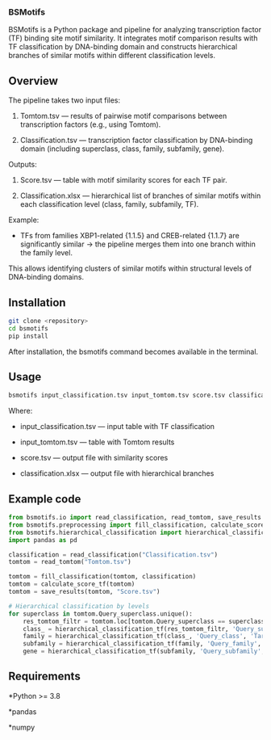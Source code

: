 ### BSMotifs

BSMotifs is a Python package and pipeline for analyzing transcription factor (TF) binding site motif similarity. It integrates motif comparison results with TF classification by DNA-binding domain and constructs hierarchical branches of similar motifs within different classification levels.

## Overview

The pipeline takes two input files:

1. Tomtom.tsv — results of pairwise motif comparisons between transcription factors (e.g., using Tomtom).

2. Classification.tsv — transcription factor classification by DNA-binding domain (including superclass, class, family, subfamily, gene).

Outputs:

1. Score.tsv — table with motif similarity scores for each TF pair.

2. Classification.xlsx — hierarchical list of branches of similar motifs within each classification level (class, family, subfamily, TF).

Example:

* TFs from families XBP1-related {1.1.5} and CREB-related {1.1.7} are significantly similar → the pipeline merges them into one branch within the family level.

This allows identifying clusters of similar motifs within structural levels of DNA-binding domains.

## Installation

``` bash
git clone <repository>
cd bsmotifs
pip install
```

After installation, the bsmotifs command becomes available in the terminal.

## Usage

``` bash
bsmotifs input_classification.tsv input_tomtom.tsv score.tsv classification.xlsx
```

Where:

* input_classification.tsv — input table with TF classification

* input_tomtom.tsv — table with Tomtom results

* score.tsv — output file with similarity scores

* classification.xlsx — output file with hierarchical branches

## Example code

``` python
from bsmotifs.io import read_classification, read_tomtom, save_results
from bsmotifs.preprocessing import fill_classification, calculate_score_tf
from bsmotifs.hierarchical_classification import hierarchical_classification_tf
import pandas as pd

classification = read_classification("Classification.tsv")
tomtom = read_tomtom("Tomtom.tsv")

tomtom = fill_classification(tomtom, classification)
tomtom = calculate_score_tf(tomtom)
tomtom = save_results(tomtom, "Score.tsv")

# Hierarchical classification by levels
for superclass in tomtom.Query_superclass.unique():
    res_tomtom_filtr = tomtom.loc[tomtom.Query_superclass == superclass].reset_index(drop=True)
    class_ = hierarchical_classification_tf(res_tomtom_filtr, 'Query_superclass', 'Target_superclass', 'Query_class', 'Target_class')
    family = hierarchical_classification_tf(class_, 'Query_class', 'Target_class', 'Query_family', 'Target_family')
    subfamily = hierarchical_classification_tf(family, 'Query_family', 'Target_family', 'Query_subfamily', 'Target_subfamily')
    gene = hierarchical_classification_tf(subfamily, 'Query_subfamily', 'Target_subfamily', 'Query_gene', 'Target_gene')
```

## Requirements

*Python >= 3.8

*pandas

*numpy